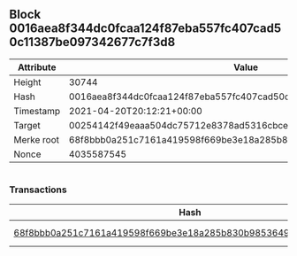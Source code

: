 ## Block 0016aea8f344dc0fcaa124f87eba557fc407cad50c11387be097342677c7f3d8

Attribute | Value
--- | ---
Height | 30744
Hash | 0016aea8f344dc0fcaa124f87eba557fc407cad50c11387be097342677c7f3d8
Timestamp | 2021-04-20T20:12:21+00:00
Target | 00254142f49eaaa504dc75712e8378ad5316cbcead634704b3734b6271167cc4
Merke root | 68f8bbb0a251c7161a419598f669be3e18a285b830b98536496d7e2ea02d48a2
Nonce | 4035587545

```

```

### Transactions

Hash | Amount
--- | ---
[68f8bbb0a251c7161a419598f669be3e18a285b830b98536496d7e2ea02d48a2](68f8bbb0a251c7161a419598f669be3e18a285b830b98536496d7e2ea02d48a2.md) | 10.00000000 SKEPTI 
